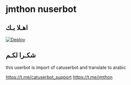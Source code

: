 # jmthon nuserbot

## اهـلا بـك

[![Deploy](https://www.herokucdn.com/deploy/button.svg)](https://heroku.com/deploy?template=https://github.com/jmthonar/pack)

## شكـرا لكـم 


this userbot is import of catuserbot and translate to arabic

https://t.me/catuserbot_support
https://t.me/jmthon
